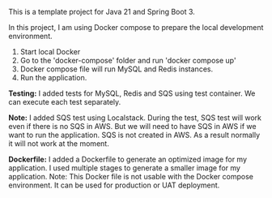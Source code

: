 This is a template project for Java 21 and Spring Boot 3.

In this project, I am using Docker compose to prepare the local development environment.

1. Start local Docker
2. Go to the 'docker-compose' folder and run 'docker compose up'
3. Docker compose file will run MySQL and Redis instances.
4. Run the application.

**Testing:**
I added tests for MySQL, Redis and SQS using test container. We can execute each test separately.

**Note:** I added SQS test using Localstack. During the test, SQS test will work even if there is no SQS in AWS.
But we will need to have SQS in AWS if we want to run the application.
SQS is not created in AWS. As a result normally it will not work at the moment.

**Dockerfile:**
I added a Dockerfile to generate an optimized image for my application.
I used multiple stages to generate a smaller image for my application.
Note: This Docker file is not usable with the Docker compose environment. It can be used for production or UAT deployment.